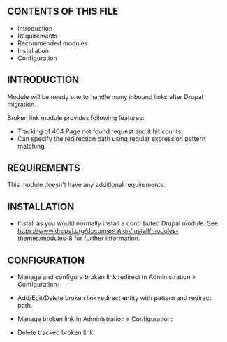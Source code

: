 CONTENTS OF THIS FILE
---------------------

 * Introduction
 * Requirements
 * Recommended modules
 * Installation
 * Configuration

INTRODUCTION
------------

Module will be needy one to handle many inbound links after Drupal migration.

Broken link module provides following features:
 * Tracking of 404 Page not found request and it hit counts.
 * Can specify the redirection path using regular expression pattern matching.

REQUIREMENTS
------------

This module doesn't have any additional requirements.

INSTALLATION
------------

 * Install as you would normally install a contributed Drupal module. See:
  https://www.drupal.org/documentation/install/modules-themes/modules-8
  for further information.

CONFIGURATION
-------------

 * Manage and configure broken link redirect in Administration » Configuration:
  - Add/Edit/Delete broken link redirect entity with pattern and redirect path.
 * Manage broken link in Administration » Configuration:
  - Delete tracked broken link.
